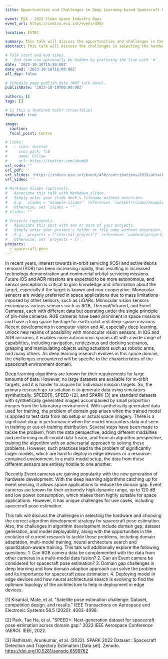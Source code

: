 ```yaml
---
title: Opportunities and Challenges in Deep Learning-based Spacecraft Pose Estimation for Future In-orbit Servicing missions

event: ESA - 2023 Clean Space Industry Days
event_url: https://indico.esa.int/event/450/

location: ESTEC

summary: This talk will discuss the opportunities and challenges in Deep Learning-based Spacecraft Pose Estimation for Future In-orbit Servicing missions.
abstract: This talk will discuss the challenges in selecting the hardware and choosing the correct algorithm development strategy for spacecraft pose estimation. Also, the challenges in algorithm development include domain gap, dataset generation, and model deployability, along with the opportunities in the evolution of current research to tackle these problems, including domain adaptation, multi-model training, neural architecture search and quantization-aware training. 

# Talk start and end times.
#   End time can optionally be hidden by prefixing the line with `#`.
date: '2023-10-18T15:30:00Z'
date_end: '2023-10-18T16:00:00Z'
all_day: false

# Schedule page publish date (NOT talk date).
publishDate: '2023-10-10T00:00:00Z'

authors: []
tags: []

# Is this a featured talk? (true/false)
featured: true

image:
  caption: 
  focal_point: Centre

# links:
#   - icon: twitter
#     icon_pack: fab
#     name: Follow
#     url: https://twitter.com/akum86
url_code: ''
url_pdf: ''
url_slides: 'https://indico.esa.int/event/450/contributions/8928/attachments/5743/9499/ESA-CSID-Rathinam.pdf'
url_video: ''

# Markdown Slides (optional).
#   Associate this talk with Markdown slides.
#   Simply enter your slide deck's filename without extension.
#   E.g. `slides = "example-slides"` references `content/slides/example-slides.md`.
#   Otherwise, set `slides = ""`.
# slides: ""

# Projects (optional).
#   Associate this post with one or more of your projects.
#   Simply enter your project's folder or file name without extension.
#   E.g. `projects = ["internal-project"]` references `content/project/deep-learning/index.md`.
#   Otherwise, set `projects = []`.
projects:
  - spacecraft_pose
---
```


In recent years, interest towards in-orbit servicing (IOS) and active debris removal (ADR) has been increasing rapidly, thus resulting in increased technology demonstration and commercial orbital-servicing missions. Future IOS and ADR missions are expected to be more autonomous, and sensor perception is critical to gain knowledge and information about the target, especially if the target is known and non-cooperative. Monocular sensors are widely preferred in space applications due to mass limitations imposed by other sensors, such as LiDARs. Monocular vision sensors encompass various sensors such as RGB, Thermal/Infrared, and Event Cameras, each with different data but operating under the single principle of pin-hole cameras. RGB cameras have been prominent in space missions and have a long space heritage for earth-orbit and deep-space missions. Recent developments in computer vision and AI, especially deep learning, unlock new realms of possibility with monocular vision sensors. In IOS and ADR missions, it enables more autonomous spacecraft with a wide range of capabilities, including navigation, rendezvous and docking scenarios, grasping and manipulating objects using actuators such as robotic arms, and many others. As deep learning research evolves in this space domain, the challenges encountered will be specific to the characteristics of the spacecraft environment domain.

Deep learning algorithms are known for their requirements for large amounts of data. However, no large datasets are available for in-orbit targets, and it is harder to acquire for individual mission targets. So, the primary research go-to solution is to generate data using simulators synthetically. SPEED[1], SPEED+[2], and SPARK [3] are standard datasets with synthetically generated images accompanied by small proportion images from the laboratory environment. With synthetically generated data used for training, the problem of domain gap arises when the trained model is applied to test data from lab setup or actual space imagery. There is a significant drop in performance when the model encounters data not seen in training or out-of-training distribution. Several steps have been made to tackle the problem, from the data perspective, adding different modalities and performing multi-modal data fusion, and from an algorithm perspective, training the algorithm with an adversarial approach to solving these problems. However, such practices lead to the problem of significantly larger models, which are hard to deploy in edge devices or a resource-contained environment. In a multi-modal setup, the data from these different sensors are entirely hostile to one another.

Recently Event cameras are gaining popularity with the new generation of hardware development. With the deep learning algorithms catching up for event sensing, it allows space applications to reduce the domain gap. Event cameras are known for their extremely high dynamic range, up to 120 dB and low power consumption, which makes them highly suitable for space applications. However, it has unique challenges for use cases, including spacecraft pose estimation.

This talk will discuss the challenges in selecting the hardware and choosing the correct algorithm development strategy for spacecraft pose estimation. Also, the challenges in algorithm development include domain gap, dataset generation, and model deployability, along with the opportunities in the evolution of current research to tackle these problems, including domain adaptation, multi-model training, neural architecture search and quantization-aware training. This talk will additionally explore the following questions: 1. Can RGB camera data be complemented with the data from other cameras in a multi-modal data fusion? 2. Can an Event camera be considered for spacecraft pose estimation? 3. Domain gap challenges in deep learning and how domain adaption approach can solve the problem and its importance for spacecraft pose estimation. 4. Deploying model in edge devices and how neural architectural search is evolving to find the optimum topology of the architecture to help in deployment in edge devices.

[1] Kisantal, Mate, et al. "Satellite pose estimation challenge: Dataset, competition design, and results." IEEE Transactions on Aerospace and Electronic Systems 56.5 (2020): 4083-4098.

[2] Park, Tae Ha, et al. "SPEED+: Next-generation dataset for spacecraft pose estimation across domain gap." 2022 IEEE Aerospace Conference (AERO). IEEE, 2022.

[3] Rathinam, Arunkumar, et al. (2022). SPARK 2022 Dataset : Spacecraft Detection and Trajectory Estimation [Data set]. Zenodo. https://doi.org/10.5281/zenodo.6599762

